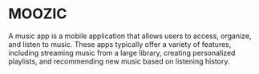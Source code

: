 # MOOZIC
A music app is a mobile application that allows users to access, organize, and listen to music. These apps typically offer a variety of features, including streaming music from a large library, creating personalized playlists, and recommending new music based on listening history. 
